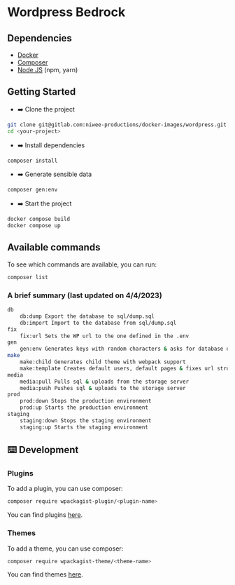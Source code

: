# Wordpress Bedrock

## Dependencies

- [Docker](https://docs.docker.com/get-docker/)
- [Composer](https://getcomposer.org/doc/00-intro.md)
- [Node JS](https://github.com/nvm-sh/nvm#installing-and-updating) (npm, yarn)

## Getting Started

- ➡️ Clone the project

```bash
git clone git@gitlab.com:niwee-productions/docker-images/wordpress.git
cd <your-project>
```

- ➡️ Install dependencies

```bash
composer install
```

- ➡️ Generate sensible data

```bash
composer gen:env
```

- ➡️ Start the project

```bash
docker compose build
docker compose up
```

## Available commands

To see which commands are available, you can run:

```bash
composer list
```

### A brief summary (last updated on 4/4/2023)

```bash
db
    db:dump Export the database to sql/dump.sql
    db:import Import to the database from sql/dump.sql
fix
    fix:url Sets the WP url to the one defined in the .env
gen
    gen:env Generates keys with random characters & asks for database data
make
    make:child Generates child theme with webpack support
    make:template Creates default users, default pages & fixes url structure/datetime
media
    media:pull Pulls sql & uploads from the storage server
    media:push Pushes sql & uploads to the storage server
prod
    prod:down Stops the production environment
    prod:up Starts the production environment
staging
    staging:down Stops the staging environment
    staging:up Starts the staging environment
```

## ⌨️ Development

### Plugins

To add a plugin, you can use composer:

```bash
composer require wpackagist-plugin/<plugin-name>
```

You can find plugins [here](https://wpackagist.org/).

### Themes

To add a theme, you can use composer:

```bash
composer require wpackagist-theme/<theme-name>
```

You can find themes [here](https://wpackagist.org/).
